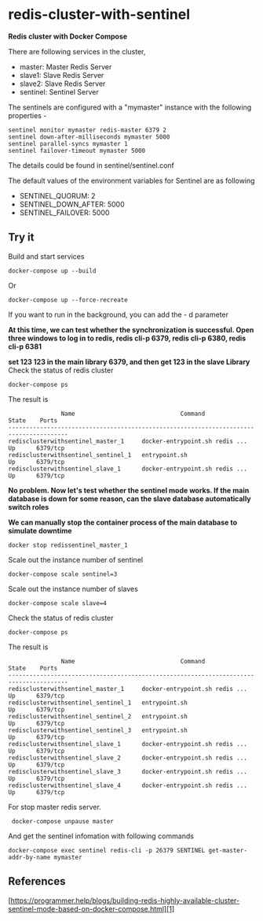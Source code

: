 # redis-cluster-with-sentinel
**Redis cluster with Docker Compose** 

There are following services in the cluster,

* master: Master Redis Server
* slave1:  Slave Redis Server
* slave2:  Slave Redis Server
* sentinel: Sentinel Server


The sentinels are configured with a "mymaster" instance with the following properties -

```
sentinel monitor mymaster redis-master 6379 2
sentinel down-after-milliseconds mymaster 5000
sentinel parallel-syncs mymaster 1
sentinel failover-timeout mymaster 5000
```

The details could be found in sentinel/sentinel.conf

The default values of the environment variables for Sentinel are as following

* SENTINEL_QUORUM: 2
* SENTINEL_DOWN_AFTER: 5000
* SENTINEL_FAILOVER: 5000



## Try it

Build and start services
```
docker-compose up --build
```
Or
```
docker-compose up --force-recreate
```
If you want to run in the background, you can add the - d parameter

**At this time, we can test whether the synchronization is successful. Open three windows to log in to redis, redis cli-p 6379, redis cli-p 6380, redis cli-p 6381**

**set 123 123 in the main library 6379, and then get 123 in the slave Library**
Check the status of redis cluster
```
docker-compose ps
```
The result is 
```
               Name                              Command               State    Ports   
---------------------------------------------------------------------------------------
redisclusterwithsentinel_master_1     docker-entrypoint.sh redis ...   Up      6379/tcp 
redisclusterwithsentinel_sentinel_1   entrypoint.sh                    Up      6379/tcp 
redisclusterwithsentinel_slave_1      docker-entrypoint.sh redis ...   Up      6379/tcp 
```
**No problem. Now let's test whether the sentinel mode works. If the main database is down for some reason, can the slave database automatically switch roles**

**We can manually stop the container process of the main database to simulate downtime**
```
docker stop redissentinel_master_1
```

Scale out the instance number of sentinel

```
docker-compose scale sentinel=3
```

Scale out the instance number of slaves

```
docker-compose scale slave=4
```

Check the status of redis cluster

```
docker-compose ps
```

The result is 

```
               Name                              Command               State    Ports   
---------------------------------------------------------------------------------------
redisclusterwithsentinel_master_1     docker-entrypoint.sh redis ...   Up      6379/tcp 
redisclusterwithsentinel_sentinel_1   entrypoint.sh                    Up      6379/tcp 
redisclusterwithsentinel_sentinel_2   entrypoint.sh                    Up      6379/tcp 
redisclusterwithsentinel_sentinel_3   entrypoint.sh                    Up      6379/tcp 
redisclusterwithsentinel_slave_1      docker-entrypoint.sh redis ...   Up      6379/tcp 
redisclusterwithsentinel_slave_2      docker-entrypoint.sh redis ...   Up      6379/tcp 
redisclusterwithsentinel_slave_3      docker-entrypoint.sh redis ...   Up      6379/tcp 
redisclusterwithsentinel_slave_4      docker-entrypoint.sh redis ...   Up      6379/tcp 
```

For stop master redis server.
```
 docker-compose unpause master
```
And get the sentinel infomation with following commands

```
docker-compose exec sentinel redis-cli -p 26379 SENTINEL get-master-addr-by-name mymaster
```

## References

[https://programmer.help/blogs/building-redis-highly-available-cluster-sentinel-mode-based-on-docker-compose.html][1]

[1]: https://programmer.help/blogs/building-redis-highly-available-cluster-sentinel-mode-based-on-docker-compose.html


